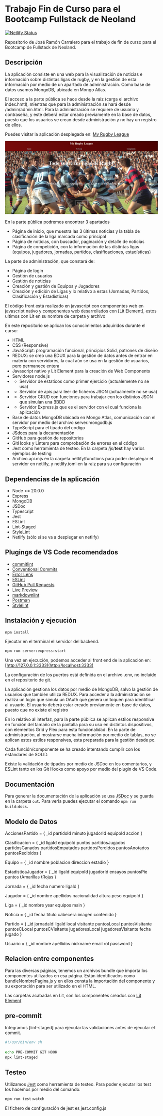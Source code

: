 # Trabajo Fin de Curso para el Bootcamp Fullstack de Neoland

[![Netlify Status](https://api.netlify.com/api/v1/badges/525a50f6-1e28-45d5-86db-7022ede0c749/deploy-status)](https://app.netlify.com/sites/myrugbyleague/deploys)

Repositorio de José Ramón Carralero para el trabajo de fin de curso para el Bootcamp de Fullstack de Neoland.

## Descripción

La aplicación consiste en una web para la visualización de noticias e información sobre distintas ligas de rugby, y en la gestión de esta información por medio de un apartado de administración. Como base de datos usamos MongoDB, ubicada en Mongo Atlas.

El acceso a la parte pública se hace desde la raiz (carga el archivo index.hmtl), mientras que para la administración se hará desde /admin/admin.html. Para la administración se requiere de usuario y contraseña, y este deberá estar creado previamente en la base de datos, puesto que los usuarios se crean desde administración y no hay un registro de ellos.

Puedes visitar la aplicación desplegada en: [My Rugby League](https://myrugbyleague.netlify.app/)

![captura de pantalla](./public/myrugbyleague.png)

En la parte pública podremos encontrar 3 apartados

* Página de inicio, que muestra las 3 últimas noticias y la tabla de clasificación de la liga marcada como principal
* Página de noticias, con buscador, paginación y detalle de noticias
* Página de competición, con la información de las distintas ligas (equipos, jugadores, jornadas, partidos, clasificaciones, estadísticas)

La parte de administración, que constará de:

* Página de login
* Gestión de usuarios
* Gestión de noticias
* Creación y gestión de Equipos y Jugadores
* Creación y edición de Ligas y lo relativo a estas (Jornadas, Partidos, Clasificación y Estadísticas)

El código front está realizado en javascript con componentes web en javascript nativo y componentes web desarrollados con [Lit Element], estos ultimos con Lit en su nombre de carpeta y archivo

En este repositorio se aplican los conocimientos adquiridos durante el curso:

* HTML
* CSS (Responsive)
* JavaScript: programación funcional, principios Solid, patrones de diseño
* REDUX: se creó una EDUX para la gestión de datos antes de entrar en materia con servidores, la cual aún se usa en la gestión de usuarios, pero permanece entera
* Javascript nativo y Lit Element para la creación de Web Components
* Servidores node.js
* * Servidor de estaticos como primer ejercicio (actualemente no se usa)
* * Servidor de apis para leer de ficheros JSON (actualmente no se usa)
* * Servidor CRUD con funciones para trabajar con los distintos JSON que simulan una BBDD
* * Servidor Express.js que es el servidor con el cual funciona la aplicación
* Base de datos MongoDB ubicada en Mongo Atlas, comunicación con el servidor por medio del archivo server.mongodb.js
* TypeScript para el tipado del código
* JSdocs para la documentación
* GitHub para gestión de repositorios
* GitHooks y Linters para comprobación de errores en el código
* Jest como herramienta de testeo. En la carpeta /js/__test__ hay varios ejemplos de testing
* Archivo api.mjs en la carpeta netlify/functions para poder desplegar el servidor en netlify, y netlify.toml en la raiz para su configuración

## Dependencias de la aplicación

* Node >= 20.0.0
* Express
* MongoDB
* JSDoc
* Typescript
* Jest
* ESLint
* Lint-Staged
* StyleLint
* Netlify (sólo si se va a desplegar en netlify)

## Plugings de VS Code recomendados

* [commitlint](https://marketplace.visualstudio.com/items?itemName=joshbolduc.commitlint)
* [Conventional Commits](https://marketplace.visualstudio.com/items?itemName=vivaxy.vscode-conventional-commits)
* [Error Lens](https://marketplace.visualstudio.com/items?itemName=usernamehw.errorlens)
* [ESLint](https://marketplace.visualstudio.com/items?itemName=dbaeumer.vscode-eslint)
* [GitHub Pull Requests](https://marketplace.visualstudio.com/items?itemName=GitHub.vscode-pull-request-github)
* [Live Preview](https://marketplace.visualstudio.com/items?itemName=ms-vscode.live-server)
* [markdownlint](https://marketplace.visualstudio.com/items?itemName=DavidAnson.vscode-markdownlint)
* [Postman](https://marketplace.visualstudio.com/items?itemName=Postman.postman-for-vscode)
* [Stylelint](https://marketplace.visualstudio.com/items?itemName=stylelint.vscode-stylelint)

## Instalación y ejecución

```bash
npm install
```

Ejecutar en el terminal el servidor del backend.

```bash
npm run server:express:start
```

Una vez en ejecución, podemos acceder al front end de la aplicación en: [http://127.0.0.1:3333](http://localhost:3333)

La configuración de los puertos está definida en el archivo .env, no incluído en el repositorio de git.

La aplicación gestiona los datos por medio de MongoDB, salvo la gestión de usuarios que también utiliza REDUX. Para acceder a la administración se realiza un login que simula un OAuth que genera un toquen para identificar al usuario. El usuario deberá estar creado previamente en base de datos, puesto que no existe el registro

En lo relativo al interfaz, para la parte pública se aplican estilos responsive en función del tamaño de la pantalla para su uso en distintos dispositivos, con elementos Grid y Flex para esta funcionalidad. En la parte de administración, al mostrarse mucha información por medio de tablas, no se aplican estos estilos responsives, esta preparada para la gestión desde pc.

Cada función/componente se ha creado intentando cumplir con los estándares de SOLID.

Existe la validación de tipados por medio de JSDoc en los comentarios, y ESLint tanto en los Git Hooks como apoyo por medio del plugin de VS Code.

## Documentación

Para generar la documentación de la aplicación se usa [JSDoc](https://jsdoc.app) y se guarda en la carpeta ```out```. Para verla puedes ejecutar el comando ```npm run build:docs```.

## Modelo de Datos

AccionesPartido = {
    _id
    partidoId
    minuto
    jugadorId
    equipoId
    accion
}

Clasificacion = {
    _id
    ligaId
    equipoId
    puntos
    partidosJugados
    partidosGanados
    partidosEmpatados
    partidosPerdidos
    puntosAnotados
    puntosRecibidos
}

Equipo = {
    _id
    nombre
    poblacion
    direccion
    estadio
}

EstadisticaJugador = {
    _id
    ligaId
    equipoId
    jugadorId
    ensayos
    puntosPie
    puntos
    tAmarillas
    tRojas
}

Jornada = {
    _id
    fecha
    numero
    ligaId
}

Jugador = {
    _id
    nombre
    apellidos
    nacionalidad
    altura
    peso
    equipoId
}

Liga = {
    _id
    nombre
    year
    equipos
    main
}

Noticia = {
    _id
    fecha
    titulo
    cabecera
    imagen
    contenido
}

Partido = {
    _id
    jornadaId
    ligaId
    local
    visitante
    puntosLocal
    puntosVisitante
    puntosCLocal
    puntosCVisitante
    jugadoresLocal
    jugadoresVisitante
    fecha
    jugado
}

Usuario = {
    _id
    nombre
    apellidos
    nickname
    email
    rol
    password
}

## Relacion entre componentes

Para las diversas páginas, tenemos un archivos bundle que importa los componentes utilizados en esa página. Están identificados como bundleNombrePagina.js y en ellos consta la importación del componente y su exportación para ser utilizado en el HTML.

Las carpetas acabadas en Lit, son los componentes creados con [Lit Element](https://lit.dev)

## pre-commit

Integramos [lint-staged] para ejecutar las validaciones antes de  ejecutar el commit.

```bash
#!/usr/bin/env sh

echo PRE-COMMIT GIT HOOK
npx lint-staged
```

## Testeo

Utilizamos [Jest](https://jestjs.io) como herramienta de testeo. Para poder ejecutar los test los hacemos por medio del comando:

```bash
npm run test:watch
```

El fichero de configuración de jest es jest.config.js
